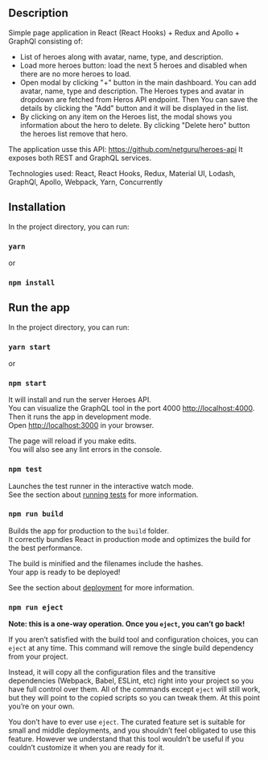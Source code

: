 ## Description

Simple page application in React (React Hooks) + Redux and Apollo + GraphQl consisting of:

- List of heroes along with avatar, name, type, and description.
- Load more heroes button: load the next 5 heroes and disabled when there are no more heroes to load.
- Open modal by clicking "+" button in the main dashboard. You can add avatar, name, type and description. The Heroes types and avatar in dropdown are fetched from Heros API endpoint. Then You can save the details by clicking the "Add" button and it will be displayed in the list. 
- By clicking on any item on the Heroes list, the modal shows you information about the hero to delete. By clicking "Delete hero" button the heroes list remove that hero.

The application usse this API: https://github.com/netguru/heroes-api It exposes both REST and GraphQL services.
  
Technologies used: React, React Hooks, Redux, Material UI, Lodash, GraphQl, Apollo, Webpack, Yarn, Concurrently


## Installation

In the project directory, you can run:

### `yarn`
or 
### `npm install`


## Run the app

In the project directory, you can run:

### `yarn start`
or 
### `npm start`

It will install and run the server Heroes API.<br>
You can visualize the GraphQL tool in the port 4000 [http://localhost:4000](http://localhost:4000).<br>
Then it runs the app in development mode.<br>
Open [http://localhost:3000](http://localhost:3000) in your browser.

The page will reload if you make edits.<br>
You will also see any lint errors in the console.

### `npm test`

Launches the test runner in the interactive watch mode.<br>
See the section about [running tests](https://facebook.github.io/create-react-app/docs/running-tests) for more information.

### `npm run build`

Builds the app for production to the `build` folder.<br>
It correctly bundles React in production mode and optimizes the build for the best performance.

The build is minified and the filenames include the hashes.<br>
Your app is ready to be deployed!

See the section about [deployment](https://facebook.github.io/create-react-app/docs/deployment) for more information.

### `npm run eject`

**Note: this is a one-way operation. Once you `eject`, you can’t go back!**

If you aren’t satisfied with the build tool and configuration choices, you can `eject` at any time. This command will remove the single build dependency from your project.

Instead, it will copy all the configuration files and the transitive dependencies (Webpack, Babel, ESLint, etc) right into your project so you have full control over them. All of the commands except `eject` will still work, but they will point to the copied scripts so you can tweak them. At this point you’re on your own.

You don’t have to ever use `eject`. The curated feature set is suitable for small and middle deployments, and you shouldn’t feel obligated to use this feature. However we understand that this tool wouldn’t be useful if you couldn’t customize it when you are ready for it.
